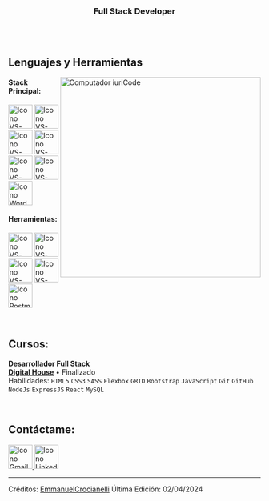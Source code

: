 

<h3 align="center">Full Stack Developer</h3>

<br>



<br>

## Lenguajes y Herramientas

<img src="https://raw.githubusercontent.com/MicaelliMedeiros/micaellimedeiros/master/image/computer-illustration.png" min-width="400px" max-width="400px" width="400px" align="right" alt="Computador iuriCode">

#### Stack Principal:
  [<img height="48px" width="48px" alt="Icono VS-Code" src="https://skillicons.dev/icons?i=html"/>](https://developer.mozilla.org/en-US/docs/Web/HTML)
  [<img height="48px" width="48px" alt="Icono VS-Code" src="https://skillicons.dev/icons?i=css"/>](https://developer.mozilla.org/en-US/docs/Web/CSS)
  [<img height="48px" width="48px" alt="Icono VS-Code" src="https://skillicons.dev/icons?i=js"/>](https://developer.mozilla.org/en-US/docs/Web/JavaScript)
  [<img height="48px" width="48px" alt="Icono VS-Code" src="https://skillicons.dev/icons?i=nodejs"/>](https://nodejs.org/en)
  [<img height="48px" width="48px" alt="Icono VS-Code" src="https://skillicons.dev/icons?i=react"/>](https://react.dev/)
    [<img height="48px" width="48px" alt="Icono VS-Code" src="https://skillicons.dev/icons?i=mysql"/>](https://www.mysql.com/)
    [<img height="48px" width="48px" alt="Icono WordPress" src="https://skillicons.dev/icons?i=wordpress"/>](https://wordpress.com/)





#### Herramientas:

  [<img height="48px" width="48px" alt="Icono VS-Code" src="https://skillicons.dev/icons?i=figma"/>](https://www.figma.com/)
  [<img height="48px" width="48px" alt="Icono VS-Code" src="https://skillicons.dev/icons?i=vscode"/>](https://code.visualstudio.com/)
  [<img height="48px" width="48px" alt="Icono VS-Code" src="https://skillicons.dev/icons?i=github"/>](https://github.com/)
  [<img height="48px" width="48px" alt="Icono VS-Code" src="https://skillicons.dev/icons?i=git"/>](https://git-scm.com/)
  [<img height="48px" width="48px" alt="Icono Postman" src="https://skillicons.dev/icons?i=postman"/>](https://www.postman.com/)



<br>

## Cursos:

**Desarrollador Full Stack** \
[**Digital House**](https://www.digitalhouse.com/) • Finalizado \
Habilidades: `HTML5` `CSS3` `SASS` `Flexbox` `GRID` `Bootstrap` `JavaScript` `Git` `GitHub` `NodeJs` `ExpressJS` `React` `MySQL`

<br>

## Contáctame:
<div>
  <a href="" target="_blank"></a>
  <a href="mailto:contatomaguiteamoyoema@gmail.com">
    <img loading="lazy" src="https://skillicons.dev/icons?i=gmail" height="48px" width="48px" alt="Icono Gmail">
  </a>
  <a href="https://www.linkedin.com/in/emmanuel-crocianelli-90a5a4291/" target="_blank" rel="noopener noreferrer">
    <img loading="lazy" src="https://skillicons.dev/icons?i=linkedin" height="48px" width="48px" alt="Icono LinkedIn">
  </a>
</div>



------
Créditos: [EmmanuelCrocianelli](https://github.com/EmmanuelCrocianelli)
Última Edición: 02/04/2024
